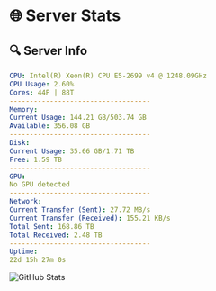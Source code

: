 # 🌐 Server Stats
## 🔍 Server Info
```yaml
CPU: Intel(R) Xeon(R) CPU E5-2699 v4 @ 1248.09GHz
CPU Usage: 2.60%
Cores: 44P | 88T
-----------------------------------
Memory:
Current Usage: 144.21 GB/503.74 GB
Available: 356.08 GB
-----------------------------------
Disk:
Current Usage: 35.66 GB/1.71 TB
Free: 1.59 TB
-----------------------------------
GPU:
No GPU detected
-----------------------------------
Network:
Current Transfer (Sent): 27.72 MB/s
Current Transfer (Received): 155.21 KB/s
Total Sent: 168.86 TB
Total Received: 2.48 TB
-----------------------------------
Uptime:
22d 15h 27m 0s
```
![GitHub Stats](https://img.shields.io/badge/Updated-2025-03-02_14:10:18-blue)